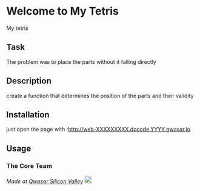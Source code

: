 # Welcome to My Tetris
My tetris

## Task
The problem was to place the parts without it falling directly

## Description
create a function that determines the position of the parts and their validity

## Installation
just open the page with :http://web-XXXXXXXXX.docode.YYYY.qwasar.io

## Usage


### The Core Team


<span><i>Made at <a href='https://qwasar.io'>Qwasar Silicon Valley</a></i></span>
<span><img alt='Qwasar Silicon Valley Logo' src='https://storage.googleapis.com/qwasar-public/qwasar-logo_50x50.png' width='20px'></span>
